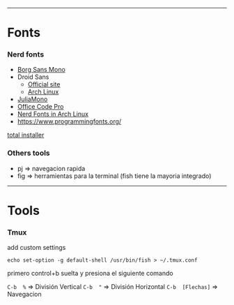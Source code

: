 
---

# Fonts

### Nerd fonts
 
- [Borg Sans Mono](https://www.programmingfonts.org/#borg-sans-mono)
- Droid Sans
	- [Official site](https://fonts.google.com/specimen/Droid+Sans)
	- [Arch Linux](https://archlinux.org/packages/extra/any/otf-droid-nerd/ ) 
- [JuliaMono](https://www.programmingfonts.org/#julia-mono)
- [Office Code Pro](https://www.programmingfonts.org/#office-code-pro)
- [Nerd Fonts in Arch Linux](https://archlinux.org/groups/x86_64/nerd-fonts/)
- https://www.programmingfonts.org/

[total installer](https://github.com/ryanoasis/nerd-font)



### Others tools
- pj => navegacion rapida
- fig => herramientas para la terminal  (fish tiene la mayoria integrado)



---
# Tools


### Tmux

add custom settings

```
echo set-option -g default-shell /usr/bin/fish > ~/.tmux.conf
```

primero control+b suelta y presiona el siguiente comando

`C-b  %` => División Vertical
`C-b  "`  => División Horizontal
`C-b  [Flechas]` =>  Navegacion


